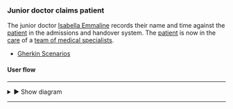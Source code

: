 ### Junior doctor claims patient

The junior doctor [Isabella Emmaline](Practitioner-Practitioner-JuniorDoctor.html) records their name and time against the [patient](Patient-DylanJones.html) in the admissions and handover system.  The [patient](Patient-DylanJones.html) is now in the [care](CarePlan-CarePlan-EmergencyAsthma.html) of a [team of medical specialists](CareTeam-CareTeam-EmergencyAsthma.html).

- [Gherkin Scenarios](todo.html)

#### User flow

---

<details>
  <summary>&#9658; Show diagram</summary>
  <div>
    <br />
    <img style="max-width: 100%" src="{{site.data.info.assets}}assets/images/todo.png"/>
  </div>
</details>

---